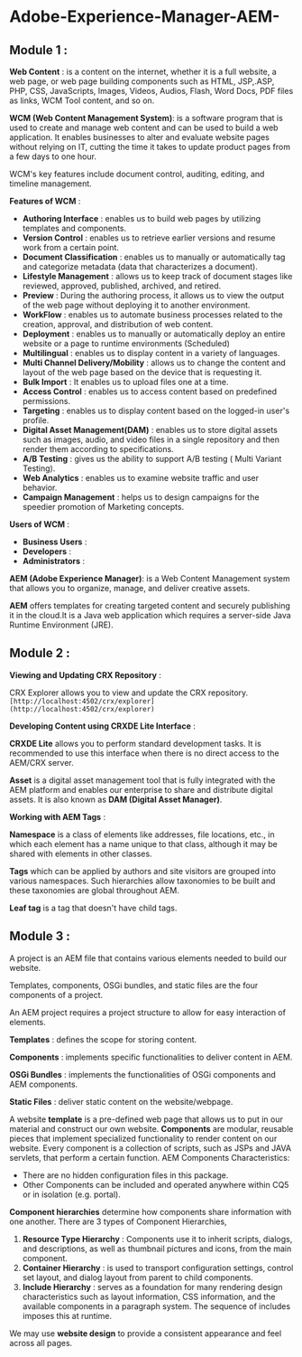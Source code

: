 # Adobe-Experience-Manager-AEM-

## Module 1 :

**Web Content** : is a content on the internet, whether it is a full website, a web page, or web page building components such as HTML, JSP,.ASP, PHP, CSS, JavaScripts, Images, Videos, Audios, Flash, Word Docs, PDF files as links, WCM Tool content, and so on.

**WCM (Web Content Management System)**: is a software program that is used to create and manage web content and can be used to build a web application. It enables businesses to alter and evaluate website pages without relying on IT, cutting the time it takes to update product pages from a few days to one hour.
<!-- It is a web application that can be used to create and manage web content. -->

WCM's key features include document control, auditing, editing, and timeline management.

**Features of WCM** : 
- **Authoring Interface** : enables us to build web pages by utilizing templates and components.
- **Version Control** : enables us to retrieve earlier versions and resume work from a certain point.
- **Document Classification** : enables us to manually or automatically tag and categorize metadata (data that characterizes a document).
- **Lifestyle Management** : allows us to keep track of document stages like reviewed, approved, published, archived, and retired.
- **Preview** : During the authoring process, it allows us to view the output of the web page without deploying it to another environment.
- **WorkFlow** : enables us to automate business processes related to the creation, approval, and distribution of web content.
- **Deployment** : enables us to manually or automatically deploy an entire website or a page to runtime environments (Scheduled)
- **Multilingual** : enables us to display content in a variety of languages.
- **Multi Channel Delivery/Mobility** : allows us to change the content and layout of the web page based on the device that is requesting it.
- **Bulk Import** : It enables us to upload files one at a time.
- **Access Control** : enables us to access content based on predefined permissions.
- **Targeting** : enables us to display content based on the logged-in user's profile.
- **Digital Asset Management(DAM)** : enables us to store digital assets such as images, audio, and video files in a single repository and then render them according to specifications.
- **A/B Testing** : gives us the ability to support A/B testing ( Multi Variant Testing).
- **Web Analytics** : enables us to examine website traffic and user behavior.
- **Campaign Management** : helps us to design campaigns for the speedier promotion of Marketing concepts.

**Users of WCM** : 
- **Business Users** :
- **Developers** : 
- **Administrators** :

**AEM (Adobe Experience Manager)**: is a Web Content Management system that allows you to organize, manage, and deliver creative assets.

**AEM** offers templates for creating targeted content and securely publishing it in the cloud.It is a Java web application which requires a server-side Java Runtime Environment (JRE).

## Module 2 :

**Viewing and Updating CRX Repository** : 

CRX Explorer allows you to view and update the CRX repository. `[http://localhost:4502/crx/explorer](http://localhost:4502/crx/explorer)` 

**Developing Content using CRXDE Lite Interface** : 

**CRXDE Lite** allows you to perform standard development tasks. It is recommended to use this interface when there is no direct access to the AEM/CRX server. 

**Asset** is a digital asset management tool that is fully integrated with the AEM platform and enables our enterprise to share and distribute digital assets. It is also known as **DAM (Digital Asset Manager)**.

**Working with AEM Tags** : 

**Namespace** is a class of elements like addresses, file locations, etc., in which each element has a name unique to that class, although it may be shared with elements in other classes.

**Tags** which can be applied by authors and site visitors are grouped into various namespaces. Such hierarchies allow taxonomies to be built and these taxonomies are global throughout AEM.

**Leaf tag** is a tag that doesn't have child tags. 

## Module 3 :

A project is an AEM file that contains various elements needed to build our website.


Templates, components, OSGi bundles, and static files are the four components of a project.


An AEM project requires a project structure to allow for easy interaction of elements.

**Templates** : defines the scope for storing content. 

**Components** : implements specific functionalities to deliver content in AEM. 

**OSGi Bundles** : implements the functionalities of OSGi components and AEM components.

**Static Files** : deliver static content on the website/webpage. 

A website **template** is a pre-defined web page that allows us to put in our material and construct our own website.
**Components** are modular, reusable pieces that implement specialized functionality to render content on our website. Every component is a collection of scripts, such as JSPs and JAVA servlets, that perform a certain function.
AEM Components Characteristics:

- There are no hidden configuration files in this package.
- Other Components can be included and operated anywhere within CQ5 or in isolation (e.g. portal).

**Component hierarchies** determine how components share information with one another. There are 3 types of Component Hierarchies, 
1. **Resource Type Hierarchy** : Components use it to inherit scripts, dialogs, and descriptions, as well as thumbnail pictures and icons, from the main component.
2. **Container Hierarchy** : is used to transport configuration settings, control set layout, and dialog layout from parent to child components.
3. **Include Hierarchy** : serves as a foundation for many rendering design characteristics such as layout information, CSS information, and the available components in a paragraph system. The sequence of includes imposes this at runtime.



We may use **website design** to provide a consistent appearance and feel across all pages.
